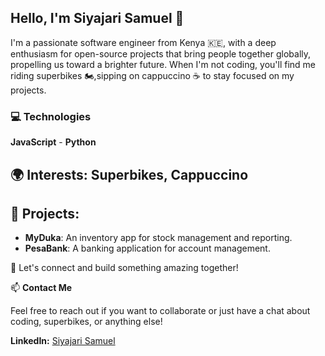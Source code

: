 ## Hello, I'm Siyajari Samuel 👋

I'm a passionate software engineer from Kenya 🇰🇪, with a deep enthusiasm for open-source projects that bring people together globally, propelling us toward a brighter future. When I'm not coding, you'll find me riding superbikes 🏍️,sipping on cappuccino ☕ to stay focused on my projects.


### 💻 Technologies

**JavaScript**
     -
**Python**

## 🌍 Interests: Superbikes,  Cappuccino

## 🚀 Projects:
- **MyDuka**: An inventory app for stock management and reporting.
- **PesaBank**: A banking application for account management.
  
🤝 Let's connect and build something amazing together!

📫 **Contact Me**

  Feel free to reach out if you want to collaborate or just have a chat about coding, superbikes, or anything else!

**LinkedIn:** [Siyajari Samuel](https://linkedin.com/in/samuel-siyajari-970365167)

